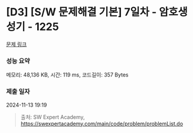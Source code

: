 # [D3] [S/W 문제해결 기본] 7일차 - 암호생성기 - 1225 

[문제 링크](https://swexpertacademy.com/main/code/problem/problemDetail.do?contestProbId=AV14uWl6AF0CFAYD) 

### 성능 요약

메모리: 48,136 KB, 시간: 119 ms, 코드길이: 357 Bytes

### 제출 일자

2024-11-13 19:19



> 출처: SW Expert Academy, https://swexpertacademy.com/main/code/problem/problemList.do